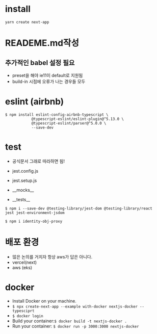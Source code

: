 # install

```
yarn create next-app
```

# READEME.md작성

## 추가적인 babel 설정 필요

- preset을 해야 ie11이 default로 지원됨
- build-in 시점에 오류가 나는 경우들 모두

# eslint (airbnb)

```
$ npm install eslint-config-airbnb-typescript \
            @typescript-eslint/eslint-plugin@^5.13.0 \
            @typescript-eslint/parser@^5.0.0 \
            --save-dev

```

# test

- 공식문서 그래로 따라하면 됨!

- jest.config.js
- jest.setup.js
- \_\_mocks\_\_
- \_\_tests\_\_

```
$ npm i --save-dev @testing-library/jest-dom @testing-library/react jest jest-environment-jsdom

$ npm i identity-obj-proxy
```

# 배포 환경

- 많은 논의를 거치자 항상 aws가 답은 아니다.
- vercel(next)
- aws (eks)

# docker

- Install Docker on your machine.
- `$ npx create-next-app --example with-docker nextjs-docker --typesciprt`
- `$ docker login`
- Build your container:`$ docker build -t nextjs-docker .`
- Run your container: `$ docker run -p 3000:3000 nextjs-docker`
